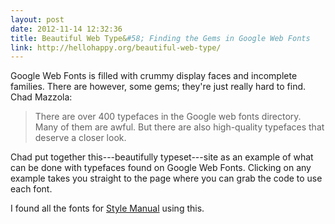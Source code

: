 ```yaml
---
layout: post
date: 2012-11-14 12:32:36
title: Beautiful Web Type&#58; Finding the Gems in Google Web Fonts
link: http://hellohappy.org/beautiful-web-type/
---
```


Google Web Fonts is filled with crummy display faces and incomplete families. There are however, some gems; they're just really hard to find. Chad Mazzola:

> There are over 400 typefaces in the Google web fonts directory. Many of them are awful. But there are also high-quality typefaces that deserve a closer look.

Chad put together this---beautifully typeset---site as an example of what can be done with typefaces found on Google Web Fonts. Clicking on any example takes you straight to the page where you can grab the code to use each font.

I found all the fonts for [Style Manual][] using this.

[Style Manual]: http://stylemanual.org/